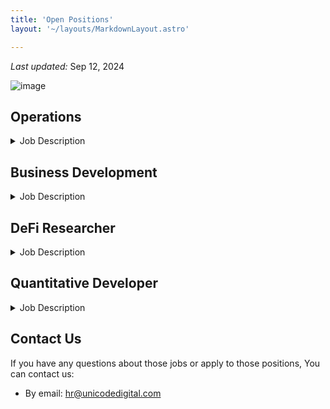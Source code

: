 ```yaml
---
title: 'Open Positions'
layout: '~/layouts/MarkdownLayout.astro'

---
```


_Last updated:_ Sep 12, 2024

![image](https://images.unsplash.com/photo-1473188588951-666fce8e7c68?ixlib=rb-4.0.3&ixid=M3wxMjA3fDB8MHxwaG90by1wYWdlfHx8fGVufDB8fHx8fA%3D%3D&auto=format&fit=crop&w=1024&q=80&h=576)


## Operations
<details>
<summary>Job Description</summary>

**[Job Requirements]**
1. Operating Business: Primarily responsible for curating and managing content for the official Twitter account, while also assisting in curating and managing content for the founder's Twitter account. Additionally, responsible for coordinating the design of Space posters, organizing giveaway events on Twitter, and handling other non-content-oriented operational tasks. Also responsible for initial communication in business collaborations with the foundation.; 
2. Promotion: Responsible for promoting Unicode Digital's official Twitter and founder's Twitter tweets in domestic and foreign communities; 
3. Data Processing and Analysis: Responsible for statistical collecting and analyzing tweet data, feedback to the content team for content optimization or adjusting the Twitter operation and management mode; 
4. Community Management:After the establishment of Unicode DAO, will serve as an administrator, responsible for the daily operation and management of WeChat groups, Telegram, and Discord groups.
</details>

## Business Development
<details>
<summary>Job Description</summary>

**[Job Requirements]**
1. Market Analysis and Strategic Planning: Analyze market trends, identify new business opportunities and growth areas. Develop and implement business expansion strategies to support the company's long-term goals.
2. Client Expansion and Relationship Management: Establish and maintain close relationships with potential clients and partners, develop client relationship strategies, and improve customer loyalty and satisfaction.
3. Sales and Negotiation: Identify new clients, establish connections with them, drive sales, participate in price negotiation and contract signing to ensure contract execution and implementation.
4. Team Leadership and Collaboration: Manage the business development teams, set goals, monitor performance, and cooperate with internal departments to ensure the coordination and efficient operation of business processes.
5. Reporting and Analysis: Regularly report business expansion activities and key performance indicators, analyze data to optimize strategies and action plans.
</details>

## DeFi Researcher
<details>
<summary>Job Description</summary>

**[Job Requirements]**
1. Strong Interest and Enthusiasm for Blockchain and Cryptocurrency: 
  - Deeply understand the basic principles and latest trends of blockchain technology; 
  - Actively participate in various Web3 community activities, such as technology seminars and hackathon; 
  - Continuously follow industry trends, including emerging projects and regulatory policy changes; 
2. Proficient in Python and Solidity Programming Language: 
  - Skilled in Python, capable of performing complex data processing and analysis;
  - Proficient in Solidity, able to independently develop and optimize smart contracts; 
  - Have experience and ability to use web3-related libraries, such as web3.py,ethers.js, etc; 
  - Familiar with common blockchain development frameworks like Truffle, Hardhat, etc;
  - Knowledgeable about ERC standards and common smart contract design patterns. 
3. Strong Quantitative Analysis Ability and Professionalism: 
  - Solid foundation in mathematics and statistics.
  - Ability to design and implement complex quantitative models and algorithms.
  - Familiar with the operations of financial markets and knowledgeable about cryptocurrency trading strategies.

**[Skills Requirements]**
1. Smart contract (Solidity)
2. Solana (not strong requirements): Jito, Jupiter 
3. MEV Bot 
4. DEX, Swap
</details>

## Quantitative Developer
<details>
<summary>Job Description</summary>

**[Jop Responsibities]**
1. Participate in the architecture design of low-latency trading system, responsible for the framework and core code development of low-latency systems, and contribute to the optimization of the technical pipeline in quantitative trading systems; 
2. Based on team requirements, contribute to the technical implementation of various modules such as data modules, API modules, or factor calculation in quantitative strategies.; 
3. Participate in the research and development of low-delay trading system, complete the construction of system modules and continuously iterate and optimize.

**[Job Requirements]**
1. Over 5 years of development experience, with proficiency in C++ and Python, and extensive development experience in both languages; 
2. Experience in developing low-latency trading systems or other low-latency systems, with a deep understanding of widely adopted low-latency technical architectures in the market is preferred; 
3. Strong team collaboration and communication skills, with a willingness to share knowledge and learn new things; 
4. Experience leading small teams (3 or more people) is a plus. 

**[Skills Requirements]**
1. Must be proficient in at least one system-level programming language such as C++, Python, or Rust; 
2. Full of interest in the quantitative finance field, with strong learning ability and thirst for knowledge; 
3. Excellent team collaboration and communication skills, with a willingness to share knowledge and learn; 
4. A basic understanding of the financial markets and quantitative transactions is preferred. 

**[Bonus Points]**
1. Outstanding achievements in programming, with awards in competitions such as ICPC, CCPC, PAT, IOI, NOI, APIO, etc; 
2. Experienced in system-level development, involving distributed middleware, high-performance networks, database systems, and Linux C/C++; 
3. Excellent performance in the field of machine learning, with notable achievements in competitions like Kaggle. Proficient in Python scientific computing tools, including NumPy, Pandas, xarray, Numba, Cython, etc;
4. Experience in machine learning algorithms and system development, familiar with tools such as TensorFlow, PyTorch, Jax, scikit-learn, etc; 
5. Experience in distributed computing, involving technologies like Spark, Ray, Dask, Hadoop, etc; 
6. Multiple compelling personal programming projects, including simple compilers and databases. Have published research papers in conferences and journals in the field of computer science, and have actively participated in academic exchanges.
</details>

## Contact Us
If you have any questions about those jobs or apply to those positions, You can contact us:
- By email: hr@unicodedigital.com
